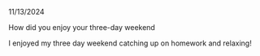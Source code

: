 11/13/2024

How did you enjoy your three-day weekend

I enjoyed my three day weekend catching up on homework and relaxing!